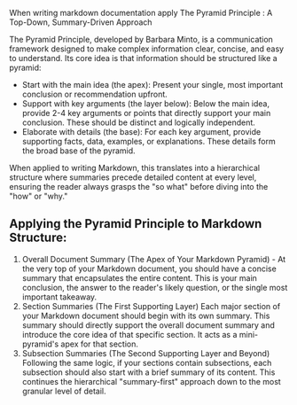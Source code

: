 When writing markdown documentation apply The Pyramid Principle : A Top-Down, Summary-Driven Approach

The Pyramid Principle, developed by Barbara Minto, is a communication framework designed to make complex information clear, concise, and easy to understand. Its core idea is that information should be structured like a pyramid:

 - Start with the main idea (the apex): Present your single, most important conclusion or recommendation upfront.
 - Support with key arguments (the layer below): Below the main idea, provide 2-4 key arguments or points that directly support your main conclusion. These should be distinct and logically independent.
 - Elaborate with details (the base): For each key argument, provide supporting facts, data, examples, or explanations. These details form the broad base of the pyramid.

When applied to writing Markdown, this translates into a hierarchical structure where summaries precede detailed content at every level, ensuring the reader always grasps the "so what" before diving into the "how" or "why."

## Applying the Pyramid Principle to Markdown Structure:

 1. Overall Document Summary (The Apex of Your Markdown Pyramid) - At the very top of your Markdown document, you should have a concise summary that encapsulates the entire content. This is your main conclusion, the answer to the reader's likely question, or the single most important takeaway.
 2. Section Summaries (The First Supporting Layer) Each major section of your Markdown document should begin with its own summary. This summary should directly support the overall document summary and introduce the core idea of that specific section. It acts as a mini-pyramid's apex for that section.
 3. Subsection Summaries (The Second Supporting Layer and Beyond) Following the same logic, if your sections contain subsections, each subsection should also start with a brief summary of its content. This continues the hierarchical "summary-first" approach down to the most granular level of detail.
